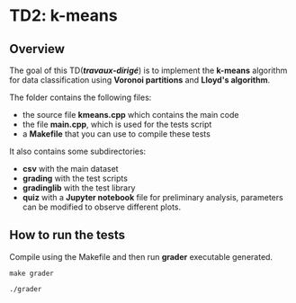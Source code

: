 # TD2: k-means

## Overview

The goal of this TD(***travaux-dirigé***) is to implement the **k-means** algorithm for data classification using **Voronoi partitions** and **Lloyd's algorithm**.

The folder contains the following files:

- the source file **kmeans.cpp** which contains the main code
- the file **main.cpp**, which is used for the tests script
- a **Makefile** that you can use to compile these tests

It also contains some subdirectories:

- **csv** with the main dataset
- **grading** with the test scripts
- **gradinglib** with the test library
- **quiz** with a **Jupyter notebook** file for preliminary analysis, parameters can be modified to observe different plots.

## How to run the tests

Compile using the Makefile and then run **grader** executable generated.

`make grader`

`./grader`

